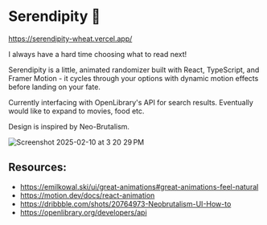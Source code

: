 # Serendipity 🎲

https://serendipity-wheat.vercel.app/

I always have a hard time choosing what to read next!

Serendipity is a little, animated randomizer built with React, TypeScript, and Framer Motion - it cycles through your options with dynamic motion effects before landing on your fate.

Currently interfacing with OpenLibrary's API for search results.
Eventually would like to expand to movies, food etc.

Design is inspired by Neo-Brutalism.

![Screenshot 2025-02-10 at 3 20 29 PM](https://github.com/user-attachments/assets/0395233b-a7d6-4fec-a154-71947fc6beb0)


## Resources:

- https://emilkowal.ski/ui/great-animations#great-animations-feel-natural
- https://motion.dev/docs/react-animation
- https://dribbble.com/shots/20764973-Neobrutalism-UI-How-to
- https://openlibrary.org/developers/api
